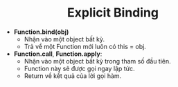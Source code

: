 # <div align="center">Explicit Binding</div>

- **Function.bind(obj)**
	- Nhận vào một object bất kỳ.
	- Trả về một Function mới luôn có this = obj.
- **Function.call**, **Function.apply**:
	- Nhận vào một object bất kỳ trong tham số đầu tiên.
	- Function này sẽ được gọi ngay lập tức.
	- Return về kết quả của lời gọi hàm.

